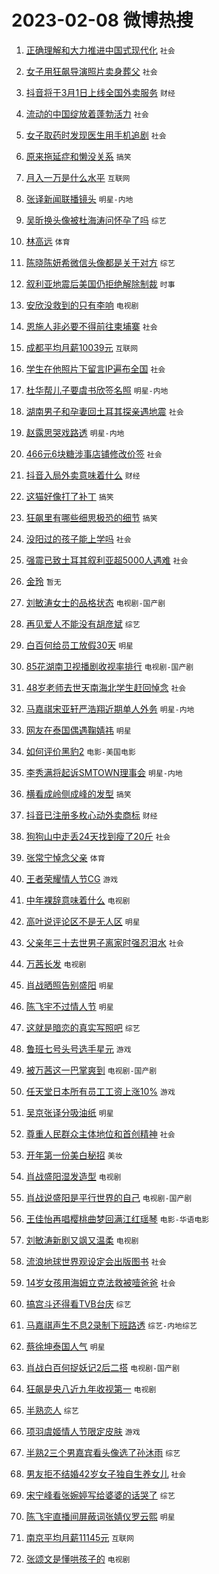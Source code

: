 # 2023-02-08 微博热搜 
1. [正确理解和大力推进中国式现代化](https://m.weibo.cn/search?containerid=100103type%3D1%26t%3D10%26q%3D%23%E6%AD%A3%E7%A1%AE%E7%90%86%E8%A7%A3%E5%92%8C%E5%A4%A7%E5%8A%9B%E6%8E%A8%E8%BF%9B%E4%B8%AD%E5%9B%BD%E5%BC%8F%E7%8E%B0%E4%BB%A3%E5%8C%96%23&stream_entry_id=51&isnewpage=1&extparam=seat%3D1%26dgr%3D0%26filter_type%3Drealtimehot%26c_type%3D51%26stream_entry_id%3D51%26cate%3D10103%26pos%3D0%26display_time%3D1675796636%26pre_seqid%3D1675796636037031366292&luicode=10000011&lfid=106003type%3D25%26t%3D3%26disable_hot%3D1%26filter_type%3Drealtimehot) `社会` 

2. [女子用狂飙导演照片卖身葬父](https://m.weibo.cn/search?containerid=100103type%3D1%26t%3D10%26q%3D%23%E5%A5%B3%E5%AD%90%E7%94%A8%E7%8B%82%E9%A3%99%E5%AF%BC%E6%BC%94%E7%85%A7%E7%89%87%E5%8D%96%E8%BA%AB%E8%91%AC%E7%88%B6%23&stream_entry_id=31&isnewpage=1&extparam=seat%3D1%26filter_type%3Drealtimehot%26lcate%3D5001%26c_type%3D31%26band_rank%3D1%26realpos%3D1%26stream_entry_id%3D31%26flag%3D0%26dgr%3D0%26q%3D%2523%25E5%25A5%25B3%25E5%25AD%2590%25E7%2594%25A8%25E7%258B%2582%25E9%25A3%2599%25E5%25AF%25BC%25E6%25BC%2594%25E7%2585%25A7%25E7%2589%2587%25E5%258D%2596%25E8%25BA%25AB%25E8%2591%25AC%25E7%2588%25B6%2523%26pos%3D0%26cate%3D5001%26display_time%3D1675796636%26pre_seqid%3D1675796636037031366292&luicode=10000011&lfid=106003type%3D25%26t%3D3%26disable_hot%3D1%26filter_type%3Drealtimehot) `社会` 

3. [抖音将于3月1日上线全国外卖服务](https://m.weibo.cn/search?containerid=100103type%3D1%26t%3D10%26q%3D%23%E6%8A%96%E9%9F%B3%E5%B0%86%E4%BA%8E3%E6%9C%881%E6%97%A5%E4%B8%8A%E7%BA%BF%E5%85%A8%E5%9B%BD%E5%A4%96%E5%8D%96%E6%9C%8D%E5%8A%A1%23&stream_entry_id=31&isnewpage=1&extparam=seat%3D1%26filter_type%3Drealtimehot%26lcate%3D5001%26c_type%3D31%26band_rank%3D2%26realpos%3D2%26stream_entry_id%3D31%26flag%3D2%26dgr%3D0%26q%3D%2523%25E6%258A%2596%25E9%259F%25B3%25E5%25B0%2586%25E4%25BA%258E3%25E6%259C%25881%25E6%2597%25A5%25E4%25B8%258A%25E7%25BA%25BF%25E5%2585%25A8%25E5%259B%25BD%25E5%25A4%2596%25E5%258D%2596%25E6%259C%258D%25E5%258A%25A1%2523%26pos%3D1%26cate%3D5001%26display_time%3D1675796636%26pre_seqid%3D1675796636037031366292&luicode=10000011&lfid=106003type%3D25%26t%3D3%26disable_hot%3D1%26filter_type%3Drealtimehot) `财经` 

4. [流动的中国绽放着蓬勃活力](https://m.weibo.cn/search?containerid=100103type%3D1%26t%3D10%26q%3D%23%E6%B5%81%E5%8A%A8%E7%9A%84%E4%B8%AD%E5%9B%BD%E7%BB%BD%E6%94%BE%E7%9D%80%E8%93%AC%E5%8B%83%E6%B4%BB%E5%8A%9B%23&stream_entry_id=31&isnewpage=1&extparam=seat%3D1%26filter_type%3Drealtimehot%26lcate%3D5001%26c_type%3D31%26band_rank%3D3%26realpos%3D3%26stream_entry_id%3D31%26flag%3D0%26dgr%3D0%26q%3D%2523%25E6%25B5%2581%25E5%258A%25A8%25E7%259A%2584%25E4%25B8%25AD%25E5%259B%25BD%25E7%25BB%25BD%25E6%2594%25BE%25E7%259D%2580%25E8%2593%25AC%25E5%258B%2583%25E6%25B4%25BB%25E5%258A%259B%2523%26pos%3D2%26cate%3D5001%26display_time%3D1675796636%26pre_seqid%3D1675796636037031366292&luicode=10000011&lfid=106003type%3D25%26t%3D3%26disable_hot%3D1%26filter_type%3Drealtimehot) `社会` 

5. [女子取药时发现医生用手机追剧](https://m.weibo.cn/search?containerid=100103type%3D1%26t%3D10%26q%3D%23%E5%A5%B3%E5%AD%90%E5%8F%96%E8%8D%AF%E6%97%B6%E5%8F%91%E7%8E%B0%E5%8C%BB%E7%94%9F%E7%94%A8%E6%89%8B%E6%9C%BA%E8%BF%BD%E5%89%A7%23&stream_entry_id=31&isnewpage=1&extparam=seat%3D1%26filter_type%3Drealtimehot%26lcate%3D5001%26c_type%3D31%26band_rank%3D4%26realpos%3D4%26stream_entry_id%3D31%26flag%3D2%26dgr%3D0%26q%3D%2523%25E5%25A5%25B3%25E5%25AD%2590%25E5%258F%2596%25E8%258D%25AF%25E6%2597%25B6%25E5%258F%2591%25E7%258E%25B0%25E5%258C%25BB%25E7%2594%259F%25E7%2594%25A8%25E6%2589%258B%25E6%259C%25BA%25E8%25BF%25BD%25E5%2589%25A7%2523%26pos%3D3%26cate%3D5001%26display_time%3D1675796636%26pre_seqid%3D1675796636037031366292&luicode=10000011&lfid=106003type%3D25%26t%3D3%26disable_hot%3D1%26filter_type%3Drealtimehot) `社会` 

6. [原来拖延症和懒没关系](https://m.weibo.cn/search?containerid=100103type%3D1%26t%3D10%26q%3D%23%E5%8E%9F%E6%9D%A5%E6%8B%96%E5%BB%B6%E7%97%87%E5%92%8C%E6%87%92%E6%B2%A1%E5%85%B3%E7%B3%BB%23&stream_entry_id=31&isnewpage=1&extparam=seat%3D1%26filter_type%3Drealtimehot%26lcate%3D5001%26c_type%3D31%26band_rank%3D5%26realpos%3D5%26stream_entry_id%3D31%26flag%3D0%26dgr%3D0%26q%3D%2523%25E5%258E%259F%25E6%259D%25A5%25E6%258B%2596%25E5%25BB%25B6%25E7%2597%2587%25E5%2592%258C%25E6%2587%2592%25E6%25B2%25A1%25E5%2585%25B3%25E7%25B3%25BB%2523%26pos%3D4%26cate%3D5001%26display_time%3D1675796636%26pre_seqid%3D1675796636037031366292&luicode=10000011&lfid=106003type%3D25%26t%3D3%26disable_hot%3D1%26filter_type%3Drealtimehot) `搞笑` 

7. [月入一万是什么水平](https://m.weibo.cn/search?containerid=100103type%3D1%26t%3D10%26q%3D%23%E6%9C%88%E5%85%A5%E4%B8%80%E4%B8%87%E6%98%AF%E4%BB%80%E4%B9%88%E6%B0%B4%E5%B9%B3%23&stream_entry_id=31&isnewpage=1&extparam=seat%3D1%26filter_type%3Drealtimehot%26lcate%3D5001%26c_type%3D31%26band_rank%3D6%26realpos%3D6%26stream_entry_id%3D31%26flag%3D0%26dgr%3D0%26q%3D%2523%25E6%259C%2588%25E5%2585%25A5%25E4%25B8%2580%25E4%25B8%2587%25E6%2598%25AF%25E4%25BB%2580%25E4%25B9%2588%25E6%25B0%25B4%25E5%25B9%25B3%2523%26pos%3D5%26cate%3D5001%26display_time%3D1675796636%26pre_seqid%3D1675796636037031366292&luicode=10000011&lfid=106003type%3D25%26t%3D3%26disable_hot%3D1%26filter_type%3Drealtimehot) `互联网` 

8. [张译新闻联播镜头](https://m.weibo.cn/search?containerid=100103type%3D1%26t%3D10%26q%3D%23%E5%BC%A0%E8%AF%91%E6%96%B0%E9%97%BB%E8%81%94%E6%92%AD%E9%95%9C%E5%A4%B4%23&stream_entry_id=31&isnewpage=1&extparam=seat%3D1%26filter_type%3Drealtimehot%26lcate%3D5001%26c_type%3D31%26band_rank%3D7%26realpos%3D7%26stream_entry_id%3D31%26flag%3D2%26dgr%3D0%26q%3D%2523%25E5%25BC%25A0%25E8%25AF%2591%25E6%2596%25B0%25E9%2597%25BB%25E8%2581%2594%25E6%2592%25AD%25E9%2595%259C%25E5%25A4%25B4%2523%26pos%3D6%26cate%3D5001%26display_time%3D1675796636%26pre_seqid%3D1675796636037031366292&luicode=10000011&lfid=106003type%3D25%26t%3D3%26disable_hot%3D1%26filter_type%3Drealtimehot) `明星-内地` 

9. [吴昕换头像被杜海涛问怀孕了吗](https://m.weibo.cn/search?containerid=100103type%3D1%26t%3D10%26q%3D%23%E5%90%B4%E6%98%95%E6%8D%A2%E5%A4%B4%E5%83%8F%E8%A2%AB%E6%9D%9C%E6%B5%B7%E6%B6%9B%E9%97%AE%E6%80%80%E5%AD%95%E4%BA%86%E5%90%97%23&stream_entry_id=31&isnewpage=1&extparam=seat%3D1%26filter_type%3Drealtimehot%26lcate%3D5001%26c_type%3D31%26band_rank%3D8%26realpos%3D8%26stream_entry_id%3D31%26flag%3D2%26dgr%3D0%26q%3D%2523%25E5%2590%25B4%25E6%2598%2595%25E6%258D%25A2%25E5%25A4%25B4%25E5%2583%258F%25E8%25A2%25AB%25E6%259D%259C%25E6%25B5%25B7%25E6%25B6%259B%25E9%2597%25AE%25E6%2580%2580%25E5%25AD%2595%25E4%25BA%2586%25E5%2590%2597%2523%26pos%3D7%26cate%3D5001%26display_time%3D1675796636%26pre_seqid%3D1675796636037031366292&luicode=10000011&lfid=106003type%3D25%26t%3D3%26disable_hot%3D1%26filter_type%3Drealtimehot) `综艺` 

10. [林高远](https://m.weibo.cn/search?containerid=100103type%3D1%26t%3D10%26q%3D%E6%9E%97%E9%AB%98%E8%BF%9C&stream_entry_id=31&isnewpage=1&extparam=seat%3D1%26filter_type%3Drealtimehot%26lcate%3D5001%26c_type%3D31%26band_rank%3D9%26realpos%3D9%26stream_entry_id%3D31%26flag%3D0%26dgr%3D0%26q%3D%25E6%259E%2597%25E9%25AB%2598%25E8%25BF%259C%26pos%3D8%26cate%3D5001%26display_time%3D1675796636%26pre_seqid%3D1675796636037031366292&luicode=10000011&lfid=106003type%3D25%26t%3D3%26disable_hot%3D1%26filter_type%3Drealtimehot) `体育` 

11. [陈晓陈妍希微信头像都是关于对方](https://m.weibo.cn/search?containerid=100103type%3D1%26t%3D10%26q%3D%23%E9%99%88%E6%99%93%E9%99%88%E5%A6%8D%E5%B8%8C%E5%BE%AE%E4%BF%A1%E5%A4%B4%E5%83%8F%E9%83%BD%E6%98%AF%E5%85%B3%E4%BA%8E%E5%AF%B9%E6%96%B9%23&stream_entry_id=31&isnewpage=1&extparam=seat%3D1%26filter_type%3Drealtimehot%26lcate%3D5001%26c_type%3D31%26band_rank%3D10%26realpos%3D10%26stream_entry_id%3D31%26flag%3D2%26dgr%3D0%26q%3D%2523%25E9%2599%2588%25E6%2599%2593%25E9%2599%2588%25E5%25A6%258D%25E5%25B8%258C%25E5%25BE%25AE%25E4%25BF%25A1%25E5%25A4%25B4%25E5%2583%258F%25E9%2583%25BD%25E6%2598%25AF%25E5%2585%25B3%25E4%25BA%258E%25E5%25AF%25B9%25E6%2596%25B9%2523%26pos%3D9%26cate%3D5001%26display_time%3D1675796636%26pre_seqid%3D1675796636037031366292&luicode=10000011&lfid=106003type%3D25%26t%3D3%26disable_hot%3D1%26filter_type%3Drealtimehot) `综艺` 

12. [叙利亚地震后美国仍拒绝解除制裁](https://m.weibo.cn/search?containerid=100103type%3D1%26t%3D10%26q%3D%23%E5%8F%99%E5%88%A9%E4%BA%9A%E5%9C%B0%E9%9C%87%E5%90%8E%E7%BE%8E%E5%9B%BD%E4%BB%8D%E6%8B%92%E7%BB%9D%E8%A7%A3%E9%99%A4%E5%88%B6%E8%A3%81%23&stream_entry_id=31&isnewpage=1&extparam=seat%3D1%26filter_type%3Drealtimehot%26lcate%3D5001%26c_type%3D31%26band_rank%3D11%26realpos%3D11%26stream_entry_id%3D31%26flag%3D1%26dgr%3D0%26q%3D%2523%25E5%258F%2599%25E5%2588%25A9%25E4%25BA%259A%25E5%259C%25B0%25E9%259C%2587%25E5%2590%258E%25E7%25BE%258E%25E5%259B%25BD%25E4%25BB%258D%25E6%258B%2592%25E7%25BB%259D%25E8%25A7%25A3%25E9%2599%25A4%25E5%2588%25B6%25E8%25A3%2581%2523%26pos%3D10%26cate%3D5001%26display_time%3D1675796636%26pre_seqid%3D1675796636037031366292&luicode=10000011&lfid=106003type%3D25%26t%3D3%26disable_hot%3D1%26filter_type%3Drealtimehot) `时事` 

13. [安欣没救到的只有李响](https://m.weibo.cn/search?containerid=100103type%3D1%26t%3D10%26q%3D%23%E5%AE%89%E6%AC%A3%E6%B2%A1%E6%95%91%E5%88%B0%E7%9A%84%E5%8F%AA%E6%9C%89%E6%9D%8E%E5%93%8D%23&stream_entry_id=31&isnewpage=1&extparam=seat%3D1%26filter_type%3Drealtimehot%26lcate%3D5001%26c_type%3D31%26band_rank%3D12%26realpos%3D12%26stream_entry_id%3D31%26flag%3D0%26dgr%3D0%26q%3D%2523%25E5%25AE%2589%25E6%25AC%25A3%25E6%25B2%25A1%25E6%2595%2591%25E5%2588%25B0%25E7%259A%2584%25E5%258F%25AA%25E6%259C%2589%25E6%259D%258E%25E5%2593%258D%2523%26pos%3D11%26cate%3D5001%26display_time%3D1675796636%26pre_seqid%3D1675796636037031366292&luicode=10000011&lfid=106003type%3D25%26t%3D3%26disable_hot%3D1%26filter_type%3Drealtimehot) `电视剧` 

14. [恩施人非必要不得前往柬埔寨](https://m.weibo.cn/search?containerid=100103type%3D1%26t%3D10%26q%3D%23%E6%81%A9%E6%96%BD%E4%BA%BA%E9%9D%9E%E5%BF%85%E8%A6%81%E4%B8%8D%E5%BE%97%E5%89%8D%E5%BE%80%E6%9F%AC%E5%9F%94%E5%AF%A8%23&stream_entry_id=31&isnewpage=1&extparam=seat%3D1%26filter_type%3Drealtimehot%26lcate%3D5001%26c_type%3D31%26band_rank%3D13%26realpos%3D13%26stream_entry_id%3D31%26flag%3D0%26dgr%3D0%26q%3D%2523%25E6%2581%25A9%25E6%2596%25BD%25E4%25BA%25BA%25E9%259D%259E%25E5%25BF%2585%25E8%25A6%2581%25E4%25B8%258D%25E5%25BE%2597%25E5%2589%258D%25E5%25BE%2580%25E6%259F%25AC%25E5%259F%2594%25E5%25AF%25A8%2523%26pos%3D12%26cate%3D5001%26display_time%3D1675796636%26pre_seqid%3D1675796636037031366292&luicode=10000011&lfid=106003type%3D25%26t%3D3%26disable_hot%3D1%26filter_type%3Drealtimehot) `社会` 

15. [成都平均月薪10039元](https://m.weibo.cn/search?containerid=100103type%3D1%26t%3D10%26q%3D%23%E6%88%90%E9%83%BD%E5%B9%B3%E5%9D%87%E6%9C%88%E8%96%AA10039%E5%85%83%23&stream_entry_id=31&isnewpage=1&extparam=seat%3D1%26filter_type%3Drealtimehot%26lcate%3D5001%26c_type%3D31%26band_rank%3D14%26realpos%3D14%26stream_entry_id%3D31%26flag%3D0%26dgr%3D0%26q%3D%2523%25E6%2588%2590%25E9%2583%25BD%25E5%25B9%25B3%25E5%259D%2587%25E6%259C%2588%25E8%2596%25AA10039%25E5%2585%2583%2523%26pos%3D13%26cate%3D5001%26display_time%3D1675796636%26pre_seqid%3D1675796636037031366292&luicode=10000011&lfid=106003type%3D25%26t%3D3%26disable_hot%3D1%26filter_type%3Drealtimehot) `互联网` 

16. [学生在他照片下留言IP遍布全国](https://m.weibo.cn/search?containerid=100103type%3D1%26t%3D10%26q%3D%23%E5%AD%A6%E7%94%9F%E5%9C%A8%E4%BB%96%E7%85%A7%E7%89%87%E4%B8%8B%E7%95%99%E8%A8%80IP%E9%81%8D%E5%B8%83%E5%85%A8%E5%9B%BD%23&stream_entry_id=31&isnewpage=1&extparam=seat%3D1%26filter_type%3Drealtimehot%26lcate%3D5001%26c_type%3D31%26band_rank%3D15%26realpos%3D15%26stream_entry_id%3D31%26flag%3D0%26dgr%3D0%26q%3D%2523%25E5%25AD%25A6%25E7%2594%259F%25E5%259C%25A8%25E4%25BB%2596%25E7%2585%25A7%25E7%2589%2587%25E4%25B8%258B%25E7%2595%2599%25E8%25A8%2580IP%25E9%2581%258D%25E5%25B8%2583%25E5%2585%25A8%25E5%259B%25BD%2523%26pos%3D14%26cate%3D5001%26display_time%3D1675796636%26pre_seqid%3D1675796636037031366292&luicode=10000011&lfid=106003type%3D25%26t%3D3%26disable_hot%3D1%26filter_type%3Drealtimehot) `社会` 

17. [杜华帮儿子要虞书欣签名照](https://m.weibo.cn/search?containerid=100103type%3D1%26t%3D10%26q%3D%23%E6%9D%9C%E5%8D%8E%E5%B8%AE%E5%84%BF%E5%AD%90%E8%A6%81%E8%99%9E%E4%B9%A6%E6%AC%A3%E7%AD%BE%E5%90%8D%E7%85%A7%23&stream_entry_id=31&isnewpage=1&extparam=seat%3D1%26filter_type%3Drealtimehot%26lcate%3D5001%26c_type%3D31%26band_rank%3D16%26realpos%3D16%26stream_entry_id%3D31%26flag%3D2%26dgr%3D0%26q%3D%2523%25E6%259D%259C%25E5%258D%258E%25E5%25B8%25AE%25E5%2584%25BF%25E5%25AD%2590%25E8%25A6%2581%25E8%2599%259E%25E4%25B9%25A6%25E6%25AC%25A3%25E7%25AD%25BE%25E5%2590%258D%25E7%2585%25A7%2523%26pos%3D15%26cate%3D5001%26display_time%3D1675796636%26pre_seqid%3D1675796636037031366292&luicode=10000011&lfid=106003type%3D25%26t%3D3%26disable_hot%3D1%26filter_type%3Drealtimehot) `明星-内地` 

18. [湖南男子和孕妻回土耳其探亲遇地震](https://m.weibo.cn/search?containerid=100103type%3D1%26t%3D10%26q%3D%23%E6%B9%96%E5%8D%97%E7%94%B7%E5%AD%90%E5%92%8C%E5%AD%95%E5%A6%BB%E5%9B%9E%E5%9C%9F%E8%80%B3%E5%85%B6%E6%8E%A2%E4%BA%B2%E9%81%87%E5%9C%B0%E9%9C%87%23&stream_entry_id=31&isnewpage=1&extparam=seat%3D1%26filter_type%3Drealtimehot%26lcate%3D5001%26c_type%3D31%26band_rank%3D17%26realpos%3D17%26stream_entry_id%3D31%26flag%3D0%26dgr%3D0%26q%3D%2523%25E6%25B9%2596%25E5%258D%2597%25E7%2594%25B7%25E5%25AD%2590%25E5%2592%258C%25E5%25AD%2595%25E5%25A6%25BB%25E5%259B%259E%25E5%259C%259F%25E8%2580%25B3%25E5%2585%25B6%25E6%258E%25A2%25E4%25BA%25B2%25E9%2581%2587%25E5%259C%25B0%25E9%259C%2587%2523%26pos%3D16%26cate%3D5001%26display_time%3D1675796636%26pre_seqid%3D1675796636037031366292&luicode=10000011&lfid=106003type%3D25%26t%3D3%26disable_hot%3D1%26filter_type%3Drealtimehot) `社会` 

19. [赵露思哭戏路透](https://m.weibo.cn/search?containerid=100103type%3D1%26t%3D10%26q%3D%23%E8%B5%B5%E9%9C%B2%E6%80%9D%E5%93%AD%E6%88%8F%E8%B7%AF%E9%80%8F%23&stream_entry_id=31&isnewpage=1&extparam=seat%3D1%26filter_type%3Drealtimehot%26lcate%3D5001%26c_type%3D31%26band_rank%3D18%26realpos%3D18%26stream_entry_id%3D31%26flag%3D0%26dgr%3D0%26q%3D%2523%25E8%25B5%25B5%25E9%259C%25B2%25E6%2580%259D%25E5%2593%25AD%25E6%2588%258F%25E8%25B7%25AF%25E9%2580%258F%2523%26pos%3D17%26cate%3D5001%26display_time%3D1675796636%26pre_seqid%3D1675796636037031366292&luicode=10000011&lfid=106003type%3D25%26t%3D3%26disable_hot%3D1%26filter_type%3Drealtimehot) `明星-内地` 

20. [466元6块糖涉事店铺修改价签](https://m.weibo.cn/search?containerid=100103type%3D1%26t%3D10%26q%3D%23466%E5%85%836%E5%9D%97%E7%B3%96%E6%B6%89%E4%BA%8B%E5%BA%97%E9%93%BA%E4%BF%AE%E6%94%B9%E4%BB%B7%E7%AD%BE%23&stream_entry_id=31&isnewpage=1&extparam=seat%3D1%26filter_type%3Drealtimehot%26lcate%3D5001%26c_type%3D31%26band_rank%3D19%26realpos%3D19%26stream_entry_id%3D31%26flag%3D0%26dgr%3D0%26q%3D%2523466%25E5%2585%25836%25E5%259D%2597%25E7%25B3%2596%25E6%25B6%2589%25E4%25BA%258B%25E5%25BA%2597%25E9%2593%25BA%25E4%25BF%25AE%25E6%2594%25B9%25E4%25BB%25B7%25E7%25AD%25BE%2523%26pos%3D18%26cate%3D5001%26display_time%3D1675796636%26pre_seqid%3D1675796636037031366292&luicode=10000011&lfid=106003type%3D25%26t%3D3%26disable_hot%3D1%26filter_type%3Drealtimehot) `社会` 

21. [抖音入局外卖意味着什么](https://m.weibo.cn/search?containerid=100103type%3D1%26t%3D10%26q%3D%23%E6%8A%96%E9%9F%B3%E5%85%A5%E5%B1%80%E5%A4%96%E5%8D%96%E6%84%8F%E5%91%B3%E7%9D%80%E4%BB%80%E4%B9%88%23&stream_entry_id=31&isnewpage=1&extparam=seat%3D1%26filter_type%3Drealtimehot%26lcate%3D5001%26c_type%3D31%26band_rank%3D20%26realpos%3D20%26stream_entry_id%3D31%26flag%3D0%26dgr%3D0%26q%3D%2523%25E6%258A%2596%25E9%259F%25B3%25E5%2585%25A5%25E5%25B1%2580%25E5%25A4%2596%25E5%258D%2596%25E6%2584%258F%25E5%2591%25B3%25E7%259D%2580%25E4%25BB%2580%25E4%25B9%2588%2523%26pos%3D19%26cate%3D5001%26display_time%3D1675796636%26pre_seqid%3D1675796636037031366292&luicode=10000011&lfid=106003type%3D25%26t%3D3%26disable_hot%3D1%26filter_type%3Drealtimehot) `财经` 

22. [这猫好像打了补丁](https://m.weibo.cn/search?containerid=100103type%3D1%26t%3D10%26q%3D%23%E8%BF%99%E7%8C%AB%E5%A5%BD%E5%83%8F%E6%89%93%E4%BA%86%E8%A1%A5%E4%B8%81%23&stream_entry_id=31&isnewpage=1&extparam=seat%3D1%26filter_type%3Drealtimehot%26lcate%3D5001%26c_type%3D31%26band_rank%3D21%26realpos%3D21%26stream_entry_id%3D31%26flag%3D0%26dgr%3D0%26q%3D%2523%25E8%25BF%2599%25E7%258C%25AB%25E5%25A5%25BD%25E5%2583%258F%25E6%2589%2593%25E4%25BA%2586%25E8%25A1%25A5%25E4%25B8%2581%2523%26pos%3D20%26cate%3D5001%26display_time%3D1675796636%26pre_seqid%3D1675796636037031366292&luicode=10000011&lfid=106003type%3D25%26t%3D3%26disable_hot%3D1%26filter_type%3Drealtimehot) `搞笑` 

23. [狂飙里有哪些细思极恐的细节](https://m.weibo.cn/search?containerid=100103type%3D1%26t%3D10%26q%3D%23%E7%8B%82%E9%A3%99%E9%87%8C%E6%9C%89%E5%93%AA%E4%BA%9B%E7%BB%86%E6%80%9D%E6%9E%81%E6%81%90%E7%9A%84%E7%BB%86%E8%8A%82%23&stream_entry_id=31&isnewpage=1&extparam=seat%3D1%26filter_type%3Drealtimehot%26lcate%3D5001%26c_type%3D31%26band_rank%3D22%26realpos%3D22%26stream_entry_id%3D31%26flag%3D0%26dgr%3D0%26q%3D%2523%25E7%258B%2582%25E9%25A3%2599%25E9%2587%258C%25E6%259C%2589%25E5%2593%25AA%25E4%25BA%259B%25E7%25BB%2586%25E6%2580%259D%25E6%259E%2581%25E6%2581%2590%25E7%259A%2584%25E7%25BB%2586%25E8%258A%2582%2523%26pos%3D21%26cate%3D5001%26display_time%3D1675796636%26pre_seqid%3D1675796636037031366292&luicode=10000011&lfid=106003type%3D25%26t%3D3%26disable_hot%3D1%26filter_type%3Drealtimehot) `搞笑` 

24. [没阳过的孩子能上学吗](https://m.weibo.cn/search?containerid=100103type%3D1%26t%3D10%26q%3D%23%E6%B2%A1%E9%98%B3%E8%BF%87%E7%9A%84%E5%AD%A9%E5%AD%90%E8%83%BD%E4%B8%8A%E5%AD%A6%E5%90%97%23&stream_entry_id=31&isnewpage=1&extparam=seat%3D1%26filter_type%3Drealtimehot%26lcate%3D5001%26c_type%3D31%26band_rank%3D23%26realpos%3D23%26stream_entry_id%3D31%26flag%3D0%26dgr%3D0%26q%3D%2523%25E6%25B2%25A1%25E9%2598%25B3%25E8%25BF%2587%25E7%259A%2584%25E5%25AD%25A9%25E5%25AD%2590%25E8%2583%25BD%25E4%25B8%258A%25E5%25AD%25A6%25E5%2590%2597%2523%26pos%3D22%26cate%3D5001%26display_time%3D1675796636%26pre_seqid%3D1675796636037031366292&luicode=10000011&lfid=106003type%3D25%26t%3D3%26disable_hot%3D1%26filter_type%3Drealtimehot) `社会` 

25. [强震已致土耳其叙利亚超5000人遇难](https://m.weibo.cn/search?containerid=100103type%3D1%26t%3D10%26q%3D%23%E5%BC%BA%E9%9C%87%E5%B7%B2%E8%87%B4%E5%9C%9F%E8%80%B3%E5%85%B6%E5%8F%99%E5%88%A9%E4%BA%9A%E8%B6%855000%E4%BA%BA%E9%81%87%E9%9A%BE%23&stream_entry_id=31&isnewpage=1&extparam=seat%3D1%26filter_type%3Drealtimehot%26lcate%3D5001%26c_type%3D31%26band_rank%3D24%26realpos%3D24%26stream_entry_id%3D31%26flag%3D0%26dgr%3D0%26q%3D%2523%25E5%25BC%25BA%25E9%259C%2587%25E5%25B7%25B2%25E8%2587%25B4%25E5%259C%259F%25E8%2580%25B3%25E5%2585%25B6%25E5%258F%2599%25E5%2588%25A9%25E4%25BA%259A%25E8%25B6%25855000%25E4%25BA%25BA%25E9%2581%2587%25E9%259A%25BE%2523%26pos%3D23%26cate%3D5001%26display_time%3D1675796636%26pre_seqid%3D1675796636037031366292&luicode=10000011&lfid=106003type%3D25%26t%3D3%26disable_hot%3D1%26filter_type%3Drealtimehot) `社会` 

26. [金玲](https://m.weibo.cn/search?containerid=100103type%3D1%26t%3D10%26q%3D%E9%87%91%E7%8E%B2&stream_entry_id=31&isnewpage=1&extparam=seat%3D1%26filter_type%3Drealtimehot%26lcate%3D5001%26c_type%3D31%26band_rank%3D25%26realpos%3D25%26stream_entry_id%3D31%26flag%3D0%26dgr%3D0%26q%3D%25E9%2587%2591%25E7%258E%25B2%26pos%3D24%26cate%3D5001%26display_time%3D1675796636%26pre_seqid%3D1675796636037031366292&luicode=10000011&lfid=106003type%3D25%26t%3D3%26disable_hot%3D1%26filter_type%3Drealtimehot) `暂无` 

27. [刘敏涛女士的品格状态](https://m.weibo.cn/search?containerid=100103type%3D1%26t%3D10%26q%3D%23%E5%88%98%E6%95%8F%E6%B6%9B%E5%A5%B3%E5%A3%AB%E7%9A%84%E5%93%81%E6%A0%BC%E7%8A%B6%E6%80%81%23&stream_entry_id=31&isnewpage=1&extparam=seat%3D1%26filter_type%3Drealtimehot%26lcate%3D5001%26c_type%3D31%26band_rank%3D26%26realpos%3D26%26stream_entry_id%3D31%26flag%3D1%26dgr%3D0%26q%3D%2523%25E5%2588%2598%25E6%2595%258F%25E6%25B6%259B%25E5%25A5%25B3%25E5%25A3%25AB%25E7%259A%2584%25E5%2593%2581%25E6%25A0%25BC%25E7%258A%25B6%25E6%2580%2581%2523%26pos%3D25%26cate%3D5001%26display_time%3D1675796636%26pre_seqid%3D1675796636037031366292&luicode=10000011&lfid=106003type%3D25%26t%3D3%26disable_hot%3D1%26filter_type%3Drealtimehot) `电视剧-国产剧` 

28. [再见爱人不能没有胡彦斌](https://m.weibo.cn/search?containerid=100103type%3D1%26t%3D10%26q%3D%23%E5%86%8D%E8%A7%81%E7%88%B1%E4%BA%BA%E4%B8%8D%E8%83%BD%E6%B2%A1%E6%9C%89%E8%83%A1%E5%BD%A6%E6%96%8C%23&stream_entry_id=31&isnewpage=1&extparam=seat%3D1%26filter_type%3Drealtimehot%26lcate%3D5001%26c_type%3D31%26band_rank%3D27%26realpos%3D27%26stream_entry_id%3D31%26flag%3D1%26dgr%3D0%26q%3D%2523%25E5%2586%258D%25E8%25A7%2581%25E7%2588%25B1%25E4%25BA%25BA%25E4%25B8%258D%25E8%2583%25BD%25E6%25B2%25A1%25E6%259C%2589%25E8%2583%25A1%25E5%25BD%25A6%25E6%2596%258C%2523%26pos%3D26%26cate%3D5001%26display_time%3D1675796636%26pre_seqid%3D1675796636037031366292&luicode=10000011&lfid=106003type%3D25%26t%3D3%26disable_hot%3D1%26filter_type%3Drealtimehot) `综艺` 

29. [白百何给员工放假30天](https://m.weibo.cn/search?containerid=100103type%3D1%26t%3D10%26q%3D%23%E7%99%BD%E7%99%BE%E4%BD%95%E7%BB%99%E5%91%98%E5%B7%A5%E6%94%BE%E5%81%8730%E5%A4%A9%23&stream_entry_id=31&isnewpage=1&extparam=seat%3D1%26filter_type%3Drealtimehot%26lcate%3D5001%26c_type%3D31%26band_rank%3D28%26realpos%3D28%26stream_entry_id%3D31%26flag%3D0%26dgr%3D0%26q%3D%2523%25E7%2599%25BD%25E7%2599%25BE%25E4%25BD%2595%25E7%25BB%2599%25E5%2591%2598%25E5%25B7%25A5%25E6%2594%25BE%25E5%2581%258730%25E5%25A4%25A9%2523%26pos%3D27%26cate%3D5001%26display_time%3D1675796636%26pre_seqid%3D1675796636037031366292&luicode=10000011&lfid=106003type%3D25%26t%3D3%26disable_hot%3D1%26filter_type%3Drealtimehot) `明星` 

30. [85花湖南卫视播剧收视率排行](https://m.weibo.cn/search?containerid=100103type%3D1%26t%3D10%26q%3D%2385%E8%8A%B1%E6%B9%96%E5%8D%97%E5%8D%AB%E8%A7%86%E6%92%AD%E5%89%A7%E6%94%B6%E8%A7%86%E7%8E%87%E6%8E%92%E8%A1%8C%23&stream_entry_id=31&isnewpage=1&extparam=seat%3D1%26filter_type%3Drealtimehot%26lcate%3D5001%26c_type%3D31%26band_rank%3D29%26realpos%3D29%26stream_entry_id%3D31%26flag%3D1%26dgr%3D0%26q%3D%252385%25E8%258A%25B1%25E6%25B9%2596%25E5%258D%2597%25E5%258D%25AB%25E8%25A7%2586%25E6%2592%25AD%25E5%2589%25A7%25E6%2594%25B6%25E8%25A7%2586%25E7%258E%2587%25E6%258E%2592%25E8%25A1%258C%2523%26pos%3D28%26cate%3D5001%26display_time%3D1675796636%26pre_seqid%3D1675796636037031366292&luicode=10000011&lfid=106003type%3D25%26t%3D3%26disable_hot%3D1%26filter_type%3Drealtimehot) `电视剧-国产剧` 

31. [48岁老师去世天南海北学生赶回悼念](https://m.weibo.cn/search?containerid=100103type%3D1%26t%3D10%26q%3D%2348%E5%B2%81%E8%80%81%E5%B8%88%E5%8E%BB%E4%B8%96%E5%A4%A9%E5%8D%97%E6%B5%B7%E5%8C%97%E5%AD%A6%E7%94%9F%E8%B5%B6%E5%9B%9E%E6%82%BC%E5%BF%B5%23&stream_entry_id=31&isnewpage=1&extparam=seat%3D1%26filter_type%3Drealtimehot%26lcate%3D5001%26c_type%3D31%26band_rank%3D30%26realpos%3D30%26stream_entry_id%3D31%26flag%3D0%26dgr%3D0%26q%3D%252348%25E5%25B2%2581%25E8%2580%2581%25E5%25B8%2588%25E5%258E%25BB%25E4%25B8%2596%25E5%25A4%25A9%25E5%258D%2597%25E6%25B5%25B7%25E5%258C%2597%25E5%25AD%25A6%25E7%2594%259F%25E8%25B5%25B6%25E5%259B%259E%25E6%2582%25BC%25E5%25BF%25B5%2523%26pos%3D29%26cate%3D5001%26display_time%3D1675796636%26pre_seqid%3D1675796636037031366292&luicode=10000011&lfid=106003type%3D25%26t%3D3%26disable_hot%3D1%26filter_type%3Drealtimehot) `社会` 

32. [马嘉祺宋亚轩严浩翔近期单人外务](https://m.weibo.cn/search?containerid=100103type%3D1%26t%3D10%26q%3D%23%E9%A9%AC%E5%98%89%E7%A5%BA%E5%AE%8B%E4%BA%9A%E8%BD%A9%E4%B8%A5%E6%B5%A9%E7%BF%94%E8%BF%91%E6%9C%9F%E5%8D%95%E4%BA%BA%E5%A4%96%E5%8A%A1%23&stream_entry_id=31&isnewpage=1&extparam=seat%3D1%26filter_type%3Drealtimehot%26lcate%3D5001%26c_type%3D31%26band_rank%3D31%26realpos%3D31%26stream_entry_id%3D31%26flag%3D0%26dgr%3D0%26q%3D%2523%25E9%25A9%25AC%25E5%2598%2589%25E7%25A5%25BA%25E5%25AE%258B%25E4%25BA%259A%25E8%25BD%25A9%25E4%25B8%25A5%25E6%25B5%25A9%25E7%25BF%2594%25E8%25BF%2591%25E6%259C%259F%25E5%258D%2595%25E4%25BA%25BA%25E5%25A4%2596%25E5%258A%25A1%2523%26pos%3D30%26cate%3D5001%26display_time%3D1675796636%26pre_seqid%3D1675796636037031366292&luicode=10000011&lfid=106003type%3D25%26t%3D3%26disable_hot%3D1%26filter_type%3Drealtimehot) `明星-内地` 

33. [网友在泰国偶遇鞠婧祎](https://m.weibo.cn/search?containerid=100103type%3D1%26t%3D10%26q%3D%23%E7%BD%91%E5%8F%8B%E5%9C%A8%E6%B3%B0%E5%9B%BD%E5%81%B6%E9%81%87%E9%9E%A0%E5%A9%A7%E7%A5%8E%23&stream_entry_id=31&isnewpage=1&extparam=seat%3D1%26filter_type%3Drealtimehot%26lcate%3D5001%26c_type%3D31%26band_rank%3D32%26realpos%3D32%26stream_entry_id%3D31%26flag%3D0%26dgr%3D0%26q%3D%2523%25E7%25BD%2591%25E5%258F%258B%25E5%259C%25A8%25E6%25B3%25B0%25E5%259B%25BD%25E5%2581%25B6%25E9%2581%2587%25E9%259E%25A0%25E5%25A9%25A7%25E7%25A5%258E%2523%26pos%3D31%26cate%3D5001%26display_time%3D1675796636%26pre_seqid%3D1675796636037031366292&luicode=10000011&lfid=106003type%3D25%26t%3D3%26disable_hot%3D1%26filter_type%3Drealtimehot) `明星` 

34. [如何评价黑豹2](https://m.weibo.cn/search?containerid=100103type%3D1%26t%3D10%26q%3D%23%E5%A6%82%E4%BD%95%E8%AF%84%E4%BB%B7%E9%BB%91%E8%B1%B92%23&stream_entry_id=31&isnewpage=1&extparam=seat%3D1%26filter_type%3Drealtimehot%26lcate%3D5001%26c_type%3D31%26band_rank%3D33%26realpos%3D33%26stream_entry_id%3D31%26flag%3D1%26dgr%3D0%26q%3D%2523%25E5%25A6%2582%25E4%25BD%2595%25E8%25AF%2584%25E4%25BB%25B7%25E9%25BB%2591%25E8%25B1%25B92%2523%26pos%3D32%26cate%3D5001%26display_time%3D1675796636%26pre_seqid%3D1675796636037031366292&luicode=10000011&lfid=106003type%3D25%26t%3D3%26disable_hot%3D1%26filter_type%3Drealtimehot) `电影-美国电影` 

35. [李秀满将起诉SMTOWN理事会](https://m.weibo.cn/search?containerid=100103type%3D1%26t%3D10%26q%3D%23%E6%9D%8E%E7%A7%80%E6%BB%A1%E5%B0%86%E8%B5%B7%E8%AF%89SMTOWN%E7%90%86%E4%BA%8B%E4%BC%9A%23&stream_entry_id=31&isnewpage=1&extparam=seat%3D1%26filter_type%3Drealtimehot%26lcate%3D5001%26c_type%3D31%26band_rank%3D34%26realpos%3D34%26stream_entry_id%3D31%26flag%3D0%26dgr%3D0%26q%3D%2523%25E6%259D%258E%25E7%25A7%2580%25E6%25BB%25A1%25E5%25B0%2586%25E8%25B5%25B7%25E8%25AF%2589SMTOWN%25E7%2590%2586%25E4%25BA%258B%25E4%25BC%259A%2523%26pos%3D33%26cate%3D5001%26display_time%3D1675796636%26pre_seqid%3D1675796636037031366292&luicode=10000011&lfid=106003type%3D25%26t%3D3%26disable_hot%3D1%26filter_type%3Drealtimehot) `明星-内地` 

36. [横看成岭侧成峰的发型](https://m.weibo.cn/search?containerid=100103type%3D1%26t%3D10%26q%3D%23%E6%A8%AA%E7%9C%8B%E6%88%90%E5%B2%AD%E4%BE%A7%E6%88%90%E5%B3%B0%E7%9A%84%E5%8F%91%E5%9E%8B%23&stream_entry_id=31&isnewpage=1&extparam=seat%3D1%26filter_type%3Drealtimehot%26lcate%3D5001%26c_type%3D31%26band_rank%3D35%26realpos%3D35%26stream_entry_id%3D31%26flag%3D1%26dgr%3D0%26q%3D%2523%25E6%25A8%25AA%25E7%259C%258B%25E6%2588%2590%25E5%25B2%25AD%25E4%25BE%25A7%25E6%2588%2590%25E5%25B3%25B0%25E7%259A%2584%25E5%258F%2591%25E5%259E%258B%2523%26pos%3D34%26cate%3D5001%26display_time%3D1675796636%26pre_seqid%3D1675796636037031366292&luicode=10000011&lfid=106003type%3D25%26t%3D3%26disable_hot%3D1%26filter_type%3Drealtimehot) `搞笑` 

37. [抖音已注册多枚心动外卖商标](https://m.weibo.cn/search?containerid=100103type%3D1%26t%3D10%26q%3D%23%E6%8A%96%E9%9F%B3%E5%B7%B2%E6%B3%A8%E5%86%8C%E5%A4%9A%E6%9E%9A%E5%BF%83%E5%8A%A8%E5%A4%96%E5%8D%96%E5%95%86%E6%A0%87%23&stream_entry_id=31&isnewpage=1&extparam=seat%3D1%26filter_type%3Drealtimehot%26lcate%3D5001%26c_type%3D31%26band_rank%3D36%26realpos%3D36%26stream_entry_id%3D31%26flag%3D0%26dgr%3D0%26q%3D%2523%25E6%258A%2596%25E9%259F%25B3%25E5%25B7%25B2%25E6%25B3%25A8%25E5%2586%258C%25E5%25A4%259A%25E6%259E%259A%25E5%25BF%2583%25E5%258A%25A8%25E5%25A4%2596%25E5%258D%2596%25E5%2595%2586%25E6%25A0%2587%2523%26pos%3D35%26cate%3D5001%26display_time%3D1675796636%26pre_seqid%3D1675796636037031366292&luicode=10000011&lfid=106003type%3D25%26t%3D3%26disable_hot%3D1%26filter_type%3Drealtimehot) `财经` 

38. [狗狗山中走丢24天找到瘦了20斤](https://m.weibo.cn/search?containerid=100103type%3D1%26t%3D10%26q%3D%23%E7%8B%97%E7%8B%97%E5%B1%B1%E4%B8%AD%E8%B5%B0%E4%B8%A224%E5%A4%A9%E6%89%BE%E5%88%B0%E7%98%A6%E4%BA%8620%E6%96%A4%23&stream_entry_id=31&isnewpage=1&extparam=seat%3D1%26filter_type%3Drealtimehot%26lcate%3D5001%26c_type%3D31%26band_rank%3D37%26realpos%3D37%26stream_entry_id%3D31%26flag%3D0%26dgr%3D0%26q%3D%2523%25E7%258B%2597%25E7%258B%2597%25E5%25B1%25B1%25E4%25B8%25AD%25E8%25B5%25B0%25E4%25B8%25A224%25E5%25A4%25A9%25E6%2589%25BE%25E5%2588%25B0%25E7%2598%25A6%25E4%25BA%258620%25E6%2596%25A4%2523%26pos%3D36%26cate%3D5001%26display_time%3D1675796636%26pre_seqid%3D1675796636037031366292&luicode=10000011&lfid=106003type%3D25%26t%3D3%26disable_hot%3D1%26filter_type%3Drealtimehot) `社会` 

39. [张常宁悼念父亲](https://m.weibo.cn/search?containerid=100103type%3D1%26t%3D10%26q%3D%23%E5%BC%A0%E5%B8%B8%E5%AE%81%E6%82%BC%E5%BF%B5%E7%88%B6%E4%BA%B2%23&stream_entry_id=31&isnewpage=1&extparam=seat%3D1%26filter_type%3Drealtimehot%26lcate%3D5001%26c_type%3D31%26band_rank%3D38%26realpos%3D38%26stream_entry_id%3D31%26flag%3D0%26dgr%3D0%26q%3D%2523%25E5%25BC%25A0%25E5%25B8%25B8%25E5%25AE%2581%25E6%2582%25BC%25E5%25BF%25B5%25E7%2588%25B6%25E4%25BA%25B2%2523%26pos%3D37%26cate%3D5001%26display_time%3D1675796636%26pre_seqid%3D1675796636037031366292&luicode=10000011&lfid=106003type%3D25%26t%3D3%26disable_hot%3D1%26filter_type%3Drealtimehot) `体育` 

40. [王者荣耀情人节CG](https://m.weibo.cn/search?containerid=100103type%3D1%26t%3D10%26q%3D%23%E7%8E%8B%E8%80%85%E8%8D%A3%E8%80%80%E6%83%85%E4%BA%BA%E8%8A%82CG%23&stream_entry_id=31&isnewpage=1&extparam=seat%3D1%26filter_type%3Drealtimehot%26lcate%3D5001%26c_type%3D31%26band_rank%3D39%26realpos%3D39%26stream_entry_id%3D31%26flag%3D0%26dgr%3D0%26q%3D%2523%25E7%258E%258B%25E8%2580%2585%25E8%258D%25A3%25E8%2580%2580%25E6%2583%2585%25E4%25BA%25BA%25E8%258A%2582CG%2523%26pos%3D38%26cate%3D5001%26display_time%3D1675796636%26pre_seqid%3D1675796636037031366292&luicode=10000011&lfid=106003type%3D25%26t%3D3%26disable_hot%3D1%26filter_type%3Drealtimehot) `游戏` 

41. [中年裸辞意味着什么](https://m.weibo.cn/search?containerid=100103type%3D1%26t%3D10%26q%3D%23%E4%B8%AD%E5%B9%B4%E8%A3%B8%E8%BE%9E%E6%84%8F%E5%91%B3%E7%9D%80%E4%BB%80%E4%B9%88%23&stream_entry_id=31&isnewpage=1&extparam=seat%3D1%26filter_type%3Drealtimehot%26lcate%3D5001%26c_type%3D31%26band_rank%3D40%26realpos%3D40%26stream_entry_id%3D31%26flag%3D0%26dgr%3D0%26q%3D%2523%25E4%25B8%25AD%25E5%25B9%25B4%25E8%25A3%25B8%25E8%25BE%259E%25E6%2584%258F%25E5%2591%25B3%25E7%259D%2580%25E4%25BB%2580%25E4%25B9%2588%2523%26pos%3D39%26cate%3D5001%26display_time%3D1675796636%26pre_seqid%3D1675796636037031366292&luicode=10000011&lfid=106003type%3D25%26t%3D3%26disable_hot%3D1%26filter_type%3Drealtimehot) `电视剧` 

42. [高叶说评论区不是无人区](https://m.weibo.cn/search?containerid=100103type%3D1%26t%3D10%26q%3D%23%E9%AB%98%E5%8F%B6%E8%AF%B4%E8%AF%84%E8%AE%BA%E5%8C%BA%E4%B8%8D%E6%98%AF%E6%97%A0%E4%BA%BA%E5%8C%BA%23&stream_entry_id=31&isnewpage=1&extparam=seat%3D1%26filter_type%3Drealtimehot%26lcate%3D5001%26c_type%3D31%26band_rank%3D41%26realpos%3D41%26stream_entry_id%3D31%26flag%3D0%26dgr%3D0%26q%3D%2523%25E9%25AB%2598%25E5%258F%25B6%25E8%25AF%25B4%25E8%25AF%2584%25E8%25AE%25BA%25E5%258C%25BA%25E4%25B8%258D%25E6%2598%25AF%25E6%2597%25A0%25E4%25BA%25BA%25E5%258C%25BA%2523%26pos%3D40%26cate%3D5001%26display_time%3D1675796636%26pre_seqid%3D1675796636037031366292&luicode=10000011&lfid=106003type%3D25%26t%3D3%26disable_hot%3D1%26filter_type%3Drealtimehot) `明星` 

43. [父亲年三十去世男子离家时强忍泪水](https://m.weibo.cn/search?containerid=100103type%3D1%26t%3D10%26q%3D%23%E7%88%B6%E4%BA%B2%E5%B9%B4%E4%B8%89%E5%8D%81%E5%8E%BB%E4%B8%96%E7%94%B7%E5%AD%90%E7%A6%BB%E5%AE%B6%E6%97%B6%E5%BC%BA%E5%BF%8D%E6%B3%AA%E6%B0%B4%23&stream_entry_id=31&isnewpage=1&extparam=seat%3D1%26filter_type%3Drealtimehot%26lcate%3D5001%26c_type%3D31%26band_rank%3D42%26realpos%3D42%26stream_entry_id%3D31%26flag%3D0%26dgr%3D0%26q%3D%2523%25E7%2588%25B6%25E4%25BA%25B2%25E5%25B9%25B4%25E4%25B8%2589%25E5%258D%2581%25E5%258E%25BB%25E4%25B8%2596%25E7%2594%25B7%25E5%25AD%2590%25E7%25A6%25BB%25E5%25AE%25B6%25E6%2597%25B6%25E5%25BC%25BA%25E5%25BF%258D%25E6%25B3%25AA%25E6%25B0%25B4%2523%26pos%3D41%26cate%3D5001%26display_time%3D1675796636%26pre_seqid%3D1675796636037031366292&luicode=10000011&lfid=106003type%3D25%26t%3D3%26disable_hot%3D1%26filter_type%3Drealtimehot) `社会` 

44. [万茜长发](https://m.weibo.cn/search?containerid=100103type%3D1%26t%3D10%26q%3D%23%E4%B8%87%E8%8C%9C%E9%95%BF%E5%8F%91%23&stream_entry_id=31&isnewpage=1&extparam=seat%3D1%26filter_type%3Drealtimehot%26lcate%3D5001%26c_type%3D31%26band_rank%3D43%26realpos%3D43%26stream_entry_id%3D31%26flag%3D0%26dgr%3D0%26q%3D%2523%25E4%25B8%2587%25E8%258C%259C%25E9%2595%25BF%25E5%258F%2591%2523%26pos%3D42%26cate%3D5001%26display_time%3D1675796636%26pre_seqid%3D1675796636037031366292&luicode=10000011&lfid=106003type%3D25%26t%3D3%26disable_hot%3D1%26filter_type%3Drealtimehot) `电视剧` 

45. [肖战晒照告别盛阳](https://m.weibo.cn/search?containerid=100103type%3D1%26t%3D10%26q%3D%23%E8%82%96%E6%88%98%E6%99%92%E7%85%A7%E5%91%8A%E5%88%AB%E7%9B%9B%E9%98%B3%23&stream_entry_id=31&isnewpage=1&extparam=seat%3D1%26filter_type%3Drealtimehot%26lcate%3D5001%26c_type%3D31%26band_rank%3D44%26realpos%3D44%26stream_entry_id%3D31%26flag%3D1%26dgr%3D0%26q%3D%2523%25E8%2582%2596%25E6%2588%2598%25E6%2599%2592%25E7%2585%25A7%25E5%2591%258A%25E5%2588%25AB%25E7%259B%259B%25E9%2598%25B3%2523%26pos%3D43%26cate%3D5001%26display_time%3D1675796636%26pre_seqid%3D1675796636037031366292&luicode=10000011&lfid=106003type%3D25%26t%3D3%26disable_hot%3D1%26filter_type%3Drealtimehot) `明星` 

46. [陈飞宇不过情人节](https://m.weibo.cn/search?containerid=100103type%3D1%26t%3D10%26q%3D%23%E9%99%88%E9%A3%9E%E5%AE%87%E4%B8%8D%E8%BF%87%E6%83%85%E4%BA%BA%E8%8A%82%23&stream_entry_id=31&isnewpage=1&extparam=seat%3D1%26filter_type%3Drealtimehot%26lcate%3D5001%26c_type%3D31%26band_rank%3D45%26realpos%3D45%26stream_entry_id%3D31%26flag%3D0%26dgr%3D0%26q%3D%2523%25E9%2599%2588%25E9%25A3%259E%25E5%25AE%2587%25E4%25B8%258D%25E8%25BF%2587%25E6%2583%2585%25E4%25BA%25BA%25E8%258A%2582%2523%26pos%3D44%26cate%3D5001%26display_time%3D1675796636%26pre_seqid%3D1675796636037031366292&luicode=10000011&lfid=106003type%3D25%26t%3D3%26disable_hot%3D1%26filter_type%3Drealtimehot) `明星` 

47. [这就是暗恋的真实写照吧](https://m.weibo.cn/search?containerid=100103type%3D1%26t%3D10%26q%3D%23%E8%BF%99%E5%B0%B1%E6%98%AF%E6%9A%97%E6%81%8B%E7%9A%84%E7%9C%9F%E5%AE%9E%E5%86%99%E7%85%A7%E5%90%A7%23&stream_entry_id=31&isnewpage=1&extparam=seat%3D1%26filter_type%3Drealtimehot%26lcate%3D5001%26c_type%3D31%26band_rank%3D46%26realpos%3D46%26stream_entry_id%3D31%26flag%3D0%26dgr%3D0%26q%3D%2523%25E8%25BF%2599%25E5%25B0%25B1%25E6%2598%25AF%25E6%259A%2597%25E6%2581%258B%25E7%259A%2584%25E7%259C%259F%25E5%25AE%259E%25E5%2586%2599%25E7%2585%25A7%25E5%2590%25A7%2523%26pos%3D45%26cate%3D5001%26display_time%3D1675796636%26pre_seqid%3D1675796636037031366292&luicode=10000011&lfid=106003type%3D25%26t%3D3%26disable_hot%3D1%26filter_type%3Drealtimehot) `综艺` 

48. [鲁班七号头号选手星元](https://m.weibo.cn/search?containerid=100103type%3D1%26t%3D10%26q%3D%23%E9%B2%81%E7%8F%AD%E4%B8%83%E5%8F%B7%E5%A4%B4%E5%8F%B7%E9%80%89%E6%89%8B%E6%98%9F%E5%85%83%23&stream_entry_id=31&isnewpage=1&extparam=seat%3D1%26filter_type%3Drealtimehot%26lcate%3D5001%26c_type%3D31%26band_rank%3D47%26realpos%3D47%26stream_entry_id%3D31%26flag%3D0%26dgr%3D0%26q%3D%2523%25E9%25B2%2581%25E7%258F%25AD%25E4%25B8%2583%25E5%258F%25B7%25E5%25A4%25B4%25E5%258F%25B7%25E9%2580%2589%25E6%2589%258B%25E6%2598%259F%25E5%2585%2583%2523%26pos%3D46%26cate%3D5001%26display_time%3D1675796636%26pre_seqid%3D1675796636037031366292&luicode=10000011&lfid=106003type%3D25%26t%3D3%26disable_hot%3D1%26filter_type%3Drealtimehot) `游戏` 

49. [被万茜这一巴掌爽到](https://m.weibo.cn/search?containerid=100103type%3D1%26t%3D10%26q%3D%23%E8%A2%AB%E4%B8%87%E8%8C%9C%E8%BF%99%E4%B8%80%E5%B7%B4%E6%8E%8C%E7%88%BD%E5%88%B0%23&stream_entry_id=31&isnewpage=1&extparam=seat%3D1%26filter_type%3Drealtimehot%26lcate%3D5001%26c_type%3D31%26band_rank%3D48%26realpos%3D48%26stream_entry_id%3D31%26flag%3D0%26dgr%3D0%26q%3D%2523%25E8%25A2%25AB%25E4%25B8%2587%25E8%258C%259C%25E8%25BF%2599%25E4%25B8%2580%25E5%25B7%25B4%25E6%258E%258C%25E7%2588%25BD%25E5%2588%25B0%2523%26pos%3D47%26cate%3D5001%26display_time%3D1675796636%26pre_seqid%3D1675796636037031366292&luicode=10000011&lfid=106003type%3D25%26t%3D3%26disable_hot%3D1%26filter_type%3Drealtimehot) `电视剧-国产剧` 

50. [任天堂日本所有员工工资上涨10%](https://m.weibo.cn/search?containerid=100103type%3D1%26t%3D10%26q%3D%23%E4%BB%BB%E5%A4%A9%E5%A0%82%E6%97%A5%E6%9C%AC%E6%89%80%E6%9C%89%E5%91%98%E5%B7%A5%E5%B7%A5%E8%B5%84%E4%B8%8A%E6%B6%A810%25%23&stream_entry_id=31&isnewpage=1&extparam=seat%3D1%26filter_type%3Drealtimehot%26lcate%3D5001%26c_type%3D31%26band_rank%3D49%26realpos%3D49%26stream_entry_id%3D31%26flag%3D0%26dgr%3D0%26q%3D%2523%25E4%25BB%25BB%25E5%25A4%25A9%25E5%25A0%2582%25E6%2597%25A5%25E6%259C%25AC%25E6%2589%2580%25E6%259C%2589%25E5%2591%2598%25E5%25B7%25A5%25E5%25B7%25A5%25E8%25B5%2584%25E4%25B8%258A%25E6%25B6%25A810%2525%2523%26pos%3D48%26cate%3D5001%26display_time%3D1675796636%26pre_seqid%3D1675796636037031366292&luicode=10000011&lfid=106003type%3D25%26t%3D3%26disable_hot%3D1%26filter_type%3Drealtimehot) `游戏` 

51. [吴京张译分吸油纸](https://m.weibo.cn/search?containerid=100103type%3D1%26t%3D10%26q%3D%23%E5%90%B4%E4%BA%AC%E5%BC%A0%E8%AF%91%E5%88%86%E5%90%B8%E6%B2%B9%E7%BA%B8%23&stream_entry_id=31&isnewpage=1&extparam=seat%3D1%26filter_type%3Drealtimehot%26lcate%3D5001%26c_type%3D31%26band_rank%3D50%26realpos%3D50%26stream_entry_id%3D31%26flag%3D1%26dgr%3D0%26q%3D%2523%25E5%2590%25B4%25E4%25BA%25AC%25E5%25BC%25A0%25E8%25AF%2591%25E5%2588%2586%25E5%2590%25B8%25E6%25B2%25B9%25E7%25BA%25B8%2523%26pos%3D49%26cate%3D5001%26display_time%3D1675796636%26pre_seqid%3D1675796636037031366292&luicode=10000011&lfid=106003type%3D25%26t%3D3%26disable_hot%3D1%26filter_type%3Drealtimehot) `明星` 

52. [尊重人民群众主体地位和首创精神](https://m.weibo.cn/search?containerid=100103type%3D1%26t%3D10%26q%3D%23%E5%B0%8A%E9%87%8D%E4%BA%BA%E6%B0%91%E7%BE%A4%E4%BC%97%E4%B8%BB%E4%BD%93%E5%9C%B0%E4%BD%8D%E5%92%8C%E9%A6%96%E5%88%9B%E7%B2%BE%E7%A5%9E%23&stream_entry_id=51&isnewpage=1&extparam=seat%3D1%26c_type%3D51%26filter_type%3Drealtimehot%26stream_entry_id%3D51%26dgr%3D0%26pos%3D0%26cate%3D10103%26display_time%3D1675793075%26pre_seqid%3D1675793075191016973281&luicode=10000011&lfid=106003type%3D25%26t%3D3%26disable_hot%3D1%26filter_type%3Drealtimehot) `社会` 

53. [开年第一份美白秘招](https://m.weibo.cn/search?containerid=100103type%3D1%26t%3D10%26q%3D%23%E5%BC%80%E5%B9%B4%E7%AC%AC%E4%B8%80%E4%BB%BD%E7%BE%8E%E7%99%BD%E7%A7%98%E6%8B%9B%23&stream_entry_id=31&isnewpage=1&extparam=seat%3D1%26filter_type%3Drealtimehot%26dgr%3D0%26lcate%3D5001%26c_type%3D31%26stream_entry_id%3D31%26topic_ad%3D1%26cate%3D5001%26adid%3D179678%26q%3D%2523%25E5%25BC%2580%25E5%25B9%25B4%25E7%25AC%25AC%25E4%25B8%2580%25E4%25BB%25BD%25E7%25BE%258E%25E7%2599%25BD%25E7%25A7%2598%25E6%258B%259B%2523%26pos%3D3%26band_rank%3D4%26display_time%3D1675793075%26pre_seqid%3D1675793075191016973281&luicode=10000011&lfid=106003type%3D25%26t%3D3%26disable_hot%3D1%26filter_type%3Drealtimehot) `美妆` 

54. [肖战盛阳湿发造型](https://m.weibo.cn/search?containerid=100103type%3D1%26t%3D10%26q%3D%23%E8%82%96%E6%88%98%E7%9B%9B%E9%98%B3%E6%B9%BF%E5%8F%91%E9%80%A0%E5%9E%8B%23&stream_entry_id=31&isnewpage=1&extparam=seat%3D1%26filter_type%3Drealtimehot%26lcate%3D5001%26flag%3D1%26realpos%3D11%26c_type%3D31%26stream_entry_id%3D31%26cate%3D5001%26dgr%3D0%26q%3D%2523%25E8%2582%2596%25E6%2588%2598%25E7%259B%259B%25E9%2598%25B3%25E6%25B9%25BF%25E5%258F%2591%25E9%2580%25A0%25E5%259E%258B%2523%26pos%3D11%26band_rank%3D11%26display_time%3D1675793075%26pre_seqid%3D1675793075191016973281&luicode=10000011&lfid=106003type%3D25%26t%3D3%26disable_hot%3D1%26filter_type%3Drealtimehot) `电视剧` 

55. [肖战说盛阳是平行世界的自己](https://m.weibo.cn/search?containerid=100103type%3D1%26t%3D10%26q%3D%23%E8%82%96%E6%88%98%E8%AF%B4%E7%9B%9B%E9%98%B3%E6%98%AF%E5%B9%B3%E8%A1%8C%E4%B8%96%E7%95%8C%E7%9A%84%E8%87%AA%E5%B7%B1%23&stream_entry_id=31&isnewpage=1&extparam=seat%3D1%26filter_type%3Drealtimehot%26lcate%3D5001%26flag%3D1%26realpos%3D14%26c_type%3D31%26stream_entry_id%3D31%26cate%3D5001%26dgr%3D0%26q%3D%2523%25E8%2582%2596%25E6%2588%2598%25E8%25AF%25B4%25E7%259B%259B%25E9%2598%25B3%25E6%2598%25AF%25E5%25B9%25B3%25E8%25A1%258C%25E4%25B8%2596%25E7%2595%258C%25E7%259A%2584%25E8%2587%25AA%25E5%25B7%25B1%2523%26pos%3D14%26band_rank%3D14%26display_time%3D1675793075%26pre_seqid%3D1675793075191016973281&luicode=10000011&lfid=106003type%3D25%26t%3D3%26disable_hot%3D1%26filter_type%3Drealtimehot) `电视剧-国产剧` 

56. [王佳怡再唱樱桃曲梦回满江红瑶琴](https://m.weibo.cn/search?containerid=100103type%3D1%26t%3D10%26q%3D%23%E7%8E%8B%E4%BD%B3%E6%80%A1%E5%86%8D%E5%94%B1%E6%A8%B1%E6%A1%83%E6%9B%B2%E6%A2%A6%E5%9B%9E%E6%BB%A1%E6%B1%9F%E7%BA%A2%E7%91%B6%E7%90%B4%23&stream_entry_id=31&isnewpage=1&extparam=seat%3D1%26filter_type%3Drealtimehot%26lcate%3D5001%26flag%3D1%26realpos%3D16%26c_type%3D31%26stream_entry_id%3D31%26cate%3D5001%26dgr%3D0%26q%3D%2523%25E7%258E%258B%25E4%25BD%25B3%25E6%2580%25A1%25E5%2586%258D%25E5%2594%25B1%25E6%25A8%25B1%25E6%25A1%2583%25E6%259B%25B2%25E6%25A2%25A6%25E5%259B%259E%25E6%25BB%25A1%25E6%25B1%259F%25E7%25BA%25A2%25E7%2591%25B6%25E7%2590%25B4%2523%26pos%3D16%26band_rank%3D16%26display_time%3D1675793075%26pre_seqid%3D1675793075191016973281&luicode=10000011&lfid=106003type%3D25%26t%3D3%26disable_hot%3D1%26filter_type%3Drealtimehot) `电影-华语电影` 

57. [刘敏涛新剧又飒又温柔](https://m.weibo.cn/search?containerid=100103type%3D1%26t%3D10%26q%3D%23%E5%88%98%E6%95%8F%E6%B6%9B%E6%96%B0%E5%89%A7%E5%8F%88%E9%A3%92%E5%8F%88%E6%B8%A9%E6%9F%94%23&stream_entry_id=31&isnewpage=1&extparam=seat%3D1%26filter_type%3Drealtimehot%26lcate%3D5001%26flag%3D1%26realpos%3D31%26c_type%3D31%26stream_entry_id%3D31%26cate%3D5001%26dgr%3D0%26q%3D%2523%25E5%2588%2598%25E6%2595%258F%25E6%25B6%259B%25E6%2596%25B0%25E5%2589%25A7%25E5%258F%2588%25E9%25A3%2592%25E5%258F%2588%25E6%25B8%25A9%25E6%259F%2594%2523%26pos%3D31%26band_rank%3D31%26display_time%3D1675793075%26pre_seqid%3D1675793075191016973281&luicode=10000011&lfid=106003type%3D25%26t%3D3%26disable_hot%3D1%26filter_type%3Drealtimehot) `电视剧` 

58. [流浪地球世界观设定会出版图书](https://m.weibo.cn/search?containerid=100103type%3D1%26t%3D10%26q%3D%23%E6%B5%81%E6%B5%AA%E5%9C%B0%E7%90%83%E4%B8%96%E7%95%8C%E8%A7%82%E8%AE%BE%E5%AE%9A%E4%BC%9A%E5%87%BA%E7%89%88%E5%9B%BE%E4%B9%A6%23&stream_entry_id=31&isnewpage=1&extparam=seat%3D1%26filter_type%3Drealtimehot%26lcate%3D5001%26flag%3D0%26realpos%3D36%26c_type%3D31%26stream_entry_id%3D31%26cate%3D5001%26dgr%3D0%26q%3D%2523%25E6%25B5%2581%25E6%25B5%25AA%25E5%259C%25B0%25E7%2590%2583%25E4%25B8%2596%25E7%2595%258C%25E8%25A7%2582%25E8%25AE%25BE%25E5%25AE%259A%25E4%25BC%259A%25E5%2587%25BA%25E7%2589%2588%25E5%259B%25BE%25E4%25B9%25A6%2523%26pos%3D36%26band_rank%3D36%26display_time%3D1675793075%26pre_seqid%3D1675793075191016973281&luicode=10000011&lfid=106003type%3D25%26t%3D3%26disable_hot%3D1%26filter_type%3Drealtimehot) `社会` 

59. [14岁女孩用海姆立克法救被噎爸爸](https://m.weibo.cn/search?containerid=100103type%3D1%26t%3D10%26q%3D%2314%E5%B2%81%E5%A5%B3%E5%AD%A9%E7%94%A8%E6%B5%B7%E5%A7%86%E7%AB%8B%E5%85%8B%E6%B3%95%E6%95%91%E8%A2%AB%E5%99%8E%E7%88%B8%E7%88%B8%23&stream_entry_id=31&isnewpage=1&extparam=seat%3D1%26filter_type%3Drealtimehot%26lcate%3D5001%26flag%3D0%26realpos%3D48%26c_type%3D31%26stream_entry_id%3D31%26cate%3D5001%26dgr%3D0%26q%3D%252314%25E5%25B2%2581%25E5%25A5%25B3%25E5%25AD%25A9%25E7%2594%25A8%25E6%25B5%25B7%25E5%25A7%2586%25E7%25AB%258B%25E5%2585%258B%25E6%25B3%2595%25E6%2595%2591%25E8%25A2%25AB%25E5%2599%258E%25E7%2588%25B8%25E7%2588%25B8%2523%26pos%3D48%26band_rank%3D48%26display_time%3D1675793075%26pre_seqid%3D1675793075191016973281&luicode=10000011&lfid=106003type%3D25%26t%3D3%26disable_hot%3D1%26filter_type%3Drealtimehot) `社会` 

60. [搞宫斗还得看TVB台庆](https://m.weibo.cn/search?containerid=100103type%3D1%26t%3D10%26q%3D%23%E6%90%9E%E5%AE%AB%E6%96%97%E8%BF%98%E5%BE%97%E7%9C%8BTVB%E5%8F%B0%E5%BA%86%23&stream_entry_id=31&isnewpage=1&extparam=seat%3D1%26filter_type%3Drealtimehot%26lcate%3D5001%26flag%3D0%26realpos%3D49%26c_type%3D31%26stream_entry_id%3D31%26cate%3D5001%26dgr%3D0%26q%3D%2523%25E6%2590%259E%25E5%25AE%25AB%25E6%2596%2597%25E8%25BF%2598%25E5%25BE%2597%25E7%259C%258BTVB%25E5%258F%25B0%25E5%25BA%2586%2523%26pos%3D49%26band_rank%3D49%26display_time%3D1675793075%26pre_seqid%3D1675793075191016973281&luicode=10000011&lfid=106003type%3D25%26t%3D3%26disable_hot%3D1%26filter_type%3Drealtimehot) `综艺` 

61. [马嘉祺声生不息2录制下班路透](https://m.weibo.cn/search?containerid=100103type%3D1%26t%3D10%26q%3D%23%E9%A9%AC%E5%98%89%E7%A5%BA%E5%A3%B0%E7%94%9F%E4%B8%8D%E6%81%AF2%E5%BD%95%E5%88%B6%E4%B8%8B%E7%8F%AD%E8%B7%AF%E9%80%8F%23&stream_entry_id=31&isnewpage=1&extparam=seat%3D1%26filter_type%3Drealtimehot%26lcate%3D5001%26flag%3D0%26realpos%3D36%26c_type%3D31%26stream_entry_id%3D31%26cate%3D5001%26dgr%3D0%26q%3D%2523%25E9%25A9%25AC%25E5%2598%2589%25E7%25A5%25BA%25E5%25A3%25B0%25E7%2594%259F%25E4%25B8%258D%25E6%2581%25AF2%25E5%25BD%2595%25E5%2588%25B6%25E4%25B8%258B%25E7%258F%25AD%25E8%25B7%25AF%25E9%2580%258F%2523%26pos%3D36%26band_rank%3D36%26display_time%3D1675789453%26pre_seqid%3D1675789453527028738127&luicode=10000011&lfid=106003type%3D25%26t%3D3%26disable_hot%3D1%26filter_type%3Drealtimehot) `综艺-内地综艺` 

62. [蔡徐坤泰国人气](https://m.weibo.cn/search?containerid=100103type%3D1%26t%3D10%26q%3D%23%E8%94%A1%E5%BE%90%E5%9D%A4%E6%B3%B0%E5%9B%BD%E4%BA%BA%E6%B0%94%23&stream_entry_id=31&isnewpage=1&extparam=seat%3D1%26filter_type%3Drealtimehot%26lcate%3D5001%26flag%3D0%26realpos%3D39%26c_type%3D31%26stream_entry_id%3D31%26cate%3D5001%26dgr%3D0%26q%3D%2523%25E8%2594%25A1%25E5%25BE%2590%25E5%259D%25A4%25E6%25B3%25B0%25E5%259B%25BD%25E4%25BA%25BA%25E6%25B0%2594%2523%26pos%3D39%26band_rank%3D39%26display_time%3D1675789453%26pre_seqid%3D1675789453527028738127&luicode=10000011&lfid=106003type%3D25%26t%3D3%26disable_hot%3D1%26filter_type%3Drealtimehot) `明星` 

63. [肖战白百何捉妖记2后二搭](https://m.weibo.cn/search?containerid=100103type%3D1%26t%3D10%26q%3D%23%E8%82%96%E6%88%98%E7%99%BD%E7%99%BE%E4%BD%95%E6%8D%89%E5%A6%96%E8%AE%B02%E5%90%8E%E4%BA%8C%E6%90%AD%23&stream_entry_id=31&isnewpage=1&extparam=seat%3D1%26filter_type%3Drealtimehot%26lcate%3D5001%26flag%3D0%26realpos%3D45%26c_type%3D31%26stream_entry_id%3D31%26cate%3D5001%26dgr%3D0%26q%3D%2523%25E8%2582%2596%25E6%2588%2598%25E7%2599%25BD%25E7%2599%25BE%25E4%25BD%2595%25E6%258D%2589%25E5%25A6%2596%25E8%25AE%25B02%25E5%2590%258E%25E4%25BA%258C%25E6%2590%25AD%2523%26pos%3D45%26band_rank%3D45%26display_time%3D1675789453%26pre_seqid%3D1675789453527028738127&luicode=10000011&lfid=106003type%3D25%26t%3D3%26disable_hot%3D1%26filter_type%3Drealtimehot) `电视剧-国产剧` 

64. [狂飙是央八近九年收视第一](https://m.weibo.cn/search?containerid=100103type%3D1%26t%3D10%26q%3D%23%E7%8B%82%E9%A3%99%E6%98%AF%E5%A4%AE%E5%85%AB%E8%BF%91%E4%B9%9D%E5%B9%B4%E6%94%B6%E8%A7%86%E7%AC%AC%E4%B8%80%23&stream_entry_id=31&isnewpage=1&extparam=seat%3D1%26filter_type%3Drealtimehot%26lcate%3D5001%26flag%3D0%26realpos%3D46%26c_type%3D31%26stream_entry_id%3D31%26cate%3D5001%26dgr%3D0%26q%3D%2523%25E7%258B%2582%25E9%25A3%2599%25E6%2598%25AF%25E5%25A4%25AE%25E5%2585%25AB%25E8%25BF%2591%25E4%25B9%259D%25E5%25B9%25B4%25E6%2594%25B6%25E8%25A7%2586%25E7%25AC%25AC%25E4%25B8%2580%2523%26pos%3D46%26band_rank%3D46%26display_time%3D1675789453%26pre_seqid%3D1675789453527028738127&luicode=10000011&lfid=106003type%3D25%26t%3D3%26disable_hot%3D1%26filter_type%3Drealtimehot) `电视剧` 

65. [半熟恋人](https://m.weibo.cn/search?containerid=100103type%3D1%26t%3D10%26q%3D%E5%8D%8A%E7%86%9F%E6%81%8B%E4%BA%BA&stream_entry_id=31&isnewpage=1&extparam=seat%3D1%26filter_type%3Drealtimehot%26lcate%3D5001%26flag%3D0%26realpos%3D47%26c_type%3D31%26stream_entry_id%3D31%26cate%3D5001%26dgr%3D0%26q%3D%25E5%258D%258A%25E7%2586%259F%25E6%2581%258B%25E4%25BA%25BA%26pos%3D47%26band_rank%3D47%26display_time%3D1675789453%26pre_seqid%3D1675789453527028738127&luicode=10000011&lfid=106003type%3D25%26t%3D3%26disable_hot%3D1%26filter_type%3Drealtimehot) `综艺` 

66. [项羽虞姬情人节限定皮肤](https://m.weibo.cn/search?containerid=100103type%3D1%26t%3D10%26q%3D%23%E9%A1%B9%E7%BE%BD%E8%99%9E%E5%A7%AC%E6%83%85%E4%BA%BA%E8%8A%82%E9%99%90%E5%AE%9A%E7%9A%AE%E8%82%A4%23&stream_entry_id=31&isnewpage=1&extparam=seat%3D1%26filter_type%3Drealtimehot%26lcate%3D5001%26flag%3D0%26realpos%3D48%26c_type%3D31%26stream_entry_id%3D31%26cate%3D5001%26dgr%3D0%26q%3D%2523%25E9%25A1%25B9%25E7%25BE%25BD%25E8%2599%259E%25E5%25A7%25AC%25E6%2583%2585%25E4%25BA%25BA%25E8%258A%2582%25E9%2599%2590%25E5%25AE%259A%25E7%259A%25AE%25E8%2582%25A4%2523%26pos%3D48%26band_rank%3D48%26display_time%3D1675789453%26pre_seqid%3D1675789453527028738127&luicode=10000011&lfid=106003type%3D25%26t%3D3%26disable_hot%3D1%26filter_type%3Drealtimehot) `游戏` 

67. [半熟2三个男嘉宾看头像选了孙沐雨](https://m.weibo.cn/search?containerid=100103type%3D1%26t%3D10%26q%3D%23%E5%8D%8A%E7%86%9F2%E4%B8%89%E4%B8%AA%E7%94%B7%E5%98%89%E5%AE%BE%E7%9C%8B%E5%A4%B4%E5%83%8F%E9%80%89%E4%BA%86%E5%AD%99%E6%B2%90%E9%9B%A8%23&stream_entry_id=31&isnewpage=1&extparam=seat%3D1%26filter_type%3Drealtimehot%26lcate%3D5001%26flag%3D0%26realpos%3D49%26c_type%3D31%26stream_entry_id%3D31%26cate%3D5001%26dgr%3D0%26q%3D%2523%25E5%258D%258A%25E7%2586%259F2%25E4%25B8%2589%25E4%25B8%25AA%25E7%2594%25B7%25E5%2598%2589%25E5%25AE%25BE%25E7%259C%258B%25E5%25A4%25B4%25E5%2583%258F%25E9%2580%2589%25E4%25BA%2586%25E5%25AD%2599%25E6%25B2%2590%25E9%259B%25A8%2523%26pos%3D49%26band_rank%3D49%26display_time%3D1675789453%26pre_seqid%3D1675789453527028738127&luicode=10000011&lfid=106003type%3D25%26t%3D3%26disable_hot%3D1%26filter_type%3Drealtimehot) `综艺` 

68. [男友拒不结婚42岁女子独自生养女儿](https://m.weibo.cn/search?containerid=100103type%3D1%26t%3D10%26q%3D%23%E7%94%B7%E5%8F%8B%E6%8B%92%E4%B8%8D%E7%BB%93%E5%A9%9A42%E5%B2%81%E5%A5%B3%E5%AD%90%E7%8B%AC%E8%87%AA%E7%94%9F%E5%85%BB%E5%A5%B3%E5%84%BF%23&stream_entry_id=31&isnewpage=1&extparam=seat%3D1%26lcate%3D5001%26band_rank%3D5%26stream_entry_id%3D31%26filter_type%3Drealtimehot%26c_type%3D31%26flag%3D0%26realpos%3D5%26dgr%3D0%26q%3D%2523%25E7%2594%25B7%25E5%258F%258B%25E6%258B%2592%25E4%25B8%258D%25E7%25BB%2593%25E5%25A9%259A42%25E5%25B2%2581%25E5%25A5%25B3%25E5%25AD%2590%25E7%258B%25AC%25E8%2587%25AA%25E7%2594%259F%25E5%2585%25BB%25E5%25A5%25B3%25E5%2584%25BF%2523%26pos%3D4%26cate%3D5001%26display_time%3D1675785873%26pre_seqid%3D167578538243302654751&luicode=10000011&lfid=106003type%3D25%26t%3D3%26disable_hot%3D1%26filter_type%3Drealtimehot) `社会` 

69. [宋宁峰看张婉婷写给婆婆的话哭了](https://m.weibo.cn/search?containerid=100103type%3D1%26t%3D10%26q%3D%23%E5%AE%8B%E5%AE%81%E5%B3%B0%E7%9C%8B%E5%BC%A0%E5%A9%89%E5%A9%B7%E5%86%99%E7%BB%99%E5%A9%86%E5%A9%86%E7%9A%84%E8%AF%9D%E5%93%AD%E4%BA%86%23&stream_entry_id=31&isnewpage=1&extparam=seat%3D1%26lcate%3D5001%26band_rank%3D32%26stream_entry_id%3D31%26filter_type%3Drealtimehot%26c_type%3D31%26flag%3D1%26realpos%3D32%26dgr%3D0%26q%3D%2523%25E5%25AE%258B%25E5%25AE%2581%25E5%25B3%25B0%25E7%259C%258B%25E5%25BC%25A0%25E5%25A9%2589%25E5%25A9%25B7%25E5%2586%2599%25E7%25BB%2599%25E5%25A9%2586%25E5%25A9%2586%25E7%259A%2584%25E8%25AF%259D%25E5%2593%25AD%25E4%25BA%2586%2523%26pos%3D31%26cate%3D5001%26display_time%3D1675785873%26pre_seqid%3D167578538243302654751&luicode=10000011&lfid=106003type%3D25%26t%3D3%26disable_hot%3D1%26filter_type%3Drealtimehot) `综艺` 

70. [陈飞宇直播间屏蔽词张婧仪罗云熙](https://m.weibo.cn/search?containerid=100103type%3D1%26t%3D10%26q%3D%23%E9%99%88%E9%A3%9E%E5%AE%87%E7%9B%B4%E6%92%AD%E9%97%B4%E5%B1%8F%E8%94%BD%E8%AF%8D%E5%BC%A0%E5%A9%A7%E4%BB%AA%E7%BD%97%E4%BA%91%E7%86%99%23&stream_entry_id=31&isnewpage=1&extparam=seat%3D1%26lcate%3D5001%26band_rank%3D38%26stream_entry_id%3D31%26filter_type%3Drealtimehot%26c_type%3D31%26flag%3D1%26realpos%3D38%26dgr%3D0%26q%3D%2523%25E9%2599%2588%25E9%25A3%259E%25E5%25AE%2587%25E7%259B%25B4%25E6%2592%25AD%25E9%2597%25B4%25E5%25B1%258F%25E8%2594%25BD%25E8%25AF%258D%25E5%25BC%25A0%25E5%25A9%25A7%25E4%25BB%25AA%25E7%25BD%2597%25E4%25BA%2591%25E7%2586%2599%2523%26pos%3D37%26cate%3D5001%26display_time%3D1675785873%26pre_seqid%3D167578538243302654751&luicode=10000011&lfid=106003type%3D25%26t%3D3%26disable_hot%3D1%26filter_type%3Drealtimehot) `明星` 

71. [南京平均月薪11145元](https://m.weibo.cn/search?containerid=100103type%3D1%26t%3D10%26q%3D%23%E5%8D%97%E4%BA%AC%E5%B9%B3%E5%9D%87%E6%9C%88%E8%96%AA11145%E5%85%83%23&stream_entry_id=31&isnewpage=1&extparam=seat%3D1%26lcate%3D5001%26band_rank%3D46%26stream_entry_id%3D31%26filter_type%3Drealtimehot%26c_type%3D31%26flag%3D1%26realpos%3D46%26dgr%3D0%26q%3D%2523%25E5%258D%2597%25E4%25BA%25AC%25E5%25B9%25B3%25E5%259D%2587%25E6%259C%2588%25E8%2596%25AA11145%25E5%2585%2583%2523%26pos%3D45%26cate%3D5001%26display_time%3D1675785873%26pre_seqid%3D167578538243302654751&luicode=10000011&lfid=106003type%3D25%26t%3D3%26disable_hot%3D1%26filter_type%3Drealtimehot) `互联网` 

72. [张颂文是懂哄孩子的](https://m.weibo.cn/search?containerid=100103type%3D1%26t%3D10%26q%3D%23%E5%BC%A0%E9%A2%82%E6%96%87%E6%98%AF%E6%87%82%E5%93%84%E5%AD%A9%E5%AD%90%E7%9A%84%23&stream_entry_id=31&isnewpage=1&extparam=seat%3D1%26lcate%3D5001%26band_rank%3D47%26stream_entry_id%3D31%26filter_type%3Drealtimehot%26c_type%3D31%26flag%3D1%26realpos%3D47%26dgr%3D0%26q%3D%2523%25E5%25BC%25A0%25E9%25A2%2582%25E6%2596%2587%25E6%2598%25AF%25E6%2587%2582%25E5%2593%2584%25E5%25AD%25A9%25E5%25AD%2590%25E7%259A%2584%2523%26pos%3D46%26cate%3D5001%26display_time%3D1675785873%26pre_seqid%3D167578538243302654751&luicode=10000011&lfid=106003type%3D25%26t%3D3%26disable_hot%3D1%26filter_type%3Drealtimehot) `电视剧` 
